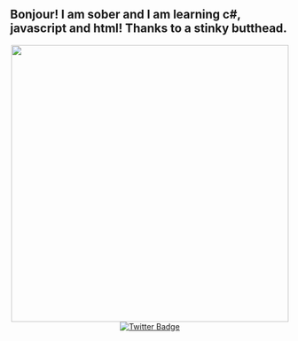## Bonjour! I am sober and I am learning c#, javascript and html! Thanks to a stinky butthead.
<div id="header" align="center">
  <img src="https://media3.giphy.com/media/3oKIPnAiaMCws8nOsE/200w.gif?cid=6c09b9522vdsqsmufb32ypm6wbyxx2mhwsvw1x2sgn568x5i&rid=200w.gif&ct=g" width="500"/>
</div>

<div id="header" align="center">
<a href="https://twitter.com/IAMS0BER">  
  <img src="https://img.shields.io/badge/Twitter-blue?style=for-the-badge&logo=twitter&logoColor=white" alt="Twitter Badge"/>
</div>




